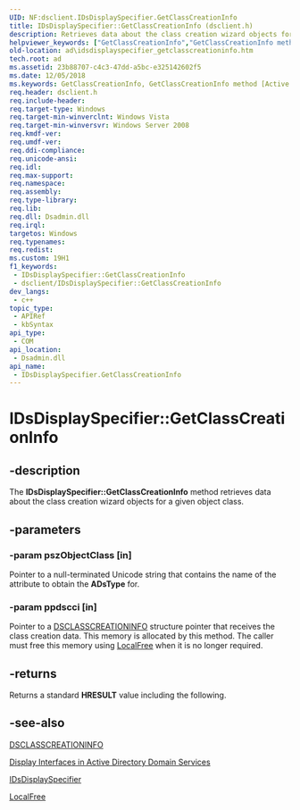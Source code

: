 ```yaml
---
UID: NF:dsclient.IDsDisplaySpecifier.GetClassCreationInfo
title: IDsDisplaySpecifier::GetClassCreationInfo (dsclient.h)
description: Retrieves data about the class creation wizard objects for a given object class.
helpviewer_keywords: ["GetClassCreationInfo","GetClassCreationInfo method [Active Directory]","GetClassCreationInfo method [Active Directory]","IDsDisplaySpecifier interface","IDsDisplaySpecifier interface [Active Directory]","GetClassCreationInfo method","IDsDisplaySpecifier.GetClassCreationInfo","IDsDisplaySpecifier::GetClassCreationInfo","_glines_idsdisplayspecifier_getclasscreationinfo","ad.idsdisplayspecifier__getclasscreationinfo","ad.idsdisplayspecifier_getclasscreationinfo","dsclient/IDsDisplaySpecifier::GetClassCreationInfo"]
old-location: ad\idsdisplayspecifier_getclasscreationinfo.htm
tech.root: ad
ms.assetid: 23b88707-c4c3-47dd-a5bc-e325142602f5
ms.date: 12/05/2018
ms.keywords: GetClassCreationInfo, GetClassCreationInfo method [Active Directory], GetClassCreationInfo method [Active Directory],IDsDisplaySpecifier interface, IDsDisplaySpecifier interface [Active Directory],GetClassCreationInfo method, IDsDisplaySpecifier.GetClassCreationInfo, IDsDisplaySpecifier::GetClassCreationInfo, _glines_idsdisplayspecifier_getclasscreationinfo, ad.idsdisplayspecifier__getclasscreationinfo, ad.idsdisplayspecifier_getclasscreationinfo, dsclient/IDsDisplaySpecifier::GetClassCreationInfo
req.header: dsclient.h
req.include-header: 
req.target-type: Windows
req.target-min-winverclnt: Windows Vista
req.target-min-winversvr: Windows Server 2008
req.kmdf-ver: 
req.umdf-ver: 
req.ddi-compliance: 
req.unicode-ansi: 
req.idl: 
req.max-support: 
req.namespace: 
req.assembly: 
req.type-library: 
req.lib: 
req.dll: Dsadmin.dll
req.irql: 
targetos: Windows
req.typenames: 
req.redist: 
ms.custom: 19H1
f1_keywords:
 - IDsDisplaySpecifier::GetClassCreationInfo
 - dsclient/IDsDisplaySpecifier::GetClassCreationInfo
dev_langs:
 - c++
topic_type:
 - APIRef
 - kbSyntax
api_type:
 - COM
api_location:
 - Dsadmin.dll
api_name:
 - IDsDisplaySpecifier.GetClassCreationInfo
---
```


# IDsDisplaySpecifier::GetClassCreationInfo


## -description

The <b>IDsDisplaySpecifier::GetClassCreationInfo</b> method retrieves data about the class creation wizard objects for a given object class.

## -parameters

### -param pszObjectClass [in]

Pointer to a null-terminated Unicode string that contains the name of the attribute to obtain the <b>ADsType</b>  for.

### -param ppdscci [in]

Pointer to a <a href="/windows/desktop/api/dsclient/ns-dsclient-dsclasscreationinfo">DSCLASSCREATIONINFO</a> structure pointer that receives  the class creation data. This memory is allocated by this method. The caller must free this memory using <a href="/windows/desktop/api/winbase/nf-winbase-localfree">LocalFree</a> when it is no longer required.

## -returns

Returns a standard <b>HRESULT</b> value including the following.

## -see-also

<a href="/windows/desktop/api/dsclient/ns-dsclient-dsclasscreationinfo">DSCLASSCREATIONINFO</a>



<a href="/windows/desktop/AD/display-interfaces-in-active-directory-domain-services">Display Interfaces in Active Directory Domain Services</a>



<a href="/windows/desktop/api/dsclient/nn-dsclient-idsdisplayspecifier">IDsDisplaySpecifier</a>



<a href="/windows/desktop/api/winbase/nf-winbase-localfree">LocalFree</a>